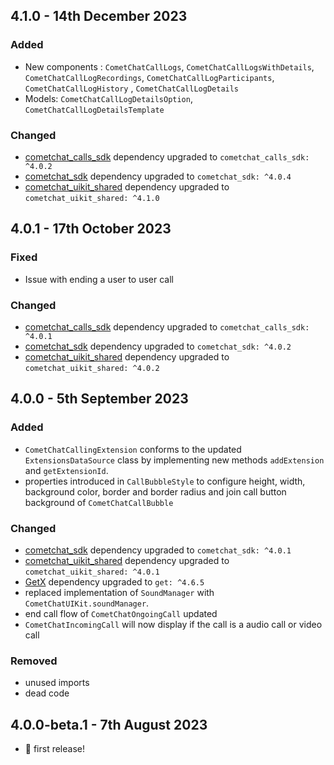 ## 4.1.0 - 14th December 2023

### Added
- New components : `CometChatCallLogs`, `CometChatCallLogsWithDetails`, `CometChatCallLogRecordings`, `CometChatCallLogParticipants`, `CometChatCallLogHistory` , `CometChatCallLogDetails`
- Models: `CometChatCallLogDetailsOption`, `CometChatCallLogDetailsTemplate`

### Changed

- [cometchat_calls_sdk](https://pub.dev/packages/cometchat_calls_sdk) dependency upgraded to `cometchat_calls_sdk: ^4.0.2`
- [cometchat_sdk](https://pub.dev/packages/cometchat_sdk) dependency upgraded to `cometchat_sdk: ^4.0.4`
- [cometchat_uikit_shared](https://pub.dev/packages/cometchat_uikit_shared) dependency upgraded to `cometchat_uikit_shared: ^4.1.0`

## 4.0.1 - 17th October 2023

### Fixed
- Issue with ending a user to user call

### Changed

- [cometchat_calls_sdk](https://pub.dev/packages/cometchat_calls_sdk) dependency upgraded to `cometchat_calls_sdk: ^4.0.1`
- [cometchat_sdk](https://pub.dev/packages/cometchat_sdk) dependency upgraded to `cometchat_sdk: ^4.0.2`
- [cometchat_uikit_shared](https://pub.dev/packages/cometchat_uikit_shared) dependency upgraded to `cometchat_uikit_shared: ^4.0.2`


## 4.0.0 - 5th September 2023

### Added

- `CometChatCallingExtension` conforms to the updated `ExtensionsDataSource` class by implementing new methods `addExtension` and `getExtensionId`.
- properties introduced in `CallBubbleStyle` to configure height, width, background color, border and border radius and join call button background of `CometChatCallBubble`


### Changed

- [cometchat_sdk](https://pub.dev/packages/cometchat_sdk) dependency upgraded to `cometchat_sdk: ^4.0.1`
- [cometchat_uikit_shared](https://pub.dev/packages/cometchat_uikit_shared) dependency upgraded to `cometchat_uikit_shared: ^4.0.1`
- [GetX](https://pub.dev/packages/get) dependency upgraded to `get: ^4.6.5`
- replaced implementation of `SoundManager` with `CometChatUIKit.soundManager`.
- end call flow of `CometChatOngoingCall` updated
- `CometChatIncomingCall` will now display if the call is a audio call or video call

### Removed

- unused imports
- dead code


## 4.0.0-beta.1 - 7th August 2023

*  🎉 first release!

